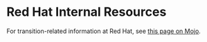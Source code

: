 # Red Hat Internal Resources

For transition-related information at Red Hat, see [this page on Mojo](https://mojo.redhat.com/docs/DOC-1223041).
